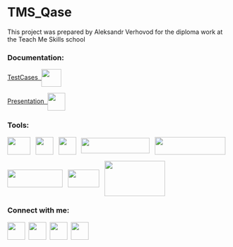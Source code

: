 # TMS_Qase
This project was prepared by Aleksandr Verhovod for the diploma work at the Teach Me Skills school


###  Documentation:
<p align="left">
<a href="https://docs.google.com/spreadsheets/d/1laR8khCojCGP1YQGUdpKQm-vi4-wC-PqyEWmN-kjCd8/edit?usp=sharing" target="blank">TestCases &nbsp;<img align="center" src="https://www.pngmart.com/files/8/Checklist-PNG-Photo.png" height="40" width="45" /></a> &nbsp;  

<a href="https://www.canva.com/design/DAFPBSjm5mM/DfeDQdkh_V14rO5ySyY8mA/view?utm_content=DAFPBSjm5mM&utm_campaign=designshare&utm_medium=link2&utm_source=sharebutton" target="blank">Presentation &nbsp;<img align="center" src="https://eus-www.sway-cdn.com/s/ucxs4mdOxMlz9Jlc/images/ZY4Gj-4Y2e9Pgw?quality=1848&allowAnimation=true" height="40" width="40" /></a> &nbsp;   
 
</p>


###  Tools:
<p align="left">
<a target="blank"><img align="center" src="https://internship.technovalley.co.in/java/images/Java.png" height="40" width="52" /></a> &nbsp;  
<a target="blank"><img align="center" src="https://blog.jetbrains.com/wp-content/uploads/2019/08/logo.png" height="40" width="40" /></a> &nbsp;   
<a target="blank"><img align="center" src="https://upload.wikimedia.org/wikipedia/commons/d/d5/Selenium_Logo.png" height="40" width="40" /></a> &nbsp;
<a target="blank"><img align="center" src="https://www.pinclipart.com/picdir/big/315-3152417_testng-is-also-for-the-java-programming-language.png" height="35" width="155" /></a> &nbsp;
<a target="blank"><img align="center" src="https://cdn-images-1.medium.com/fit/t/1600/480/1*0cT0thipKJ1obKHbBkmfRg.png" height="40" width="160" /></a> 

  <a target="blank"><img align="center" src="https://blog.idrsolutions.com/wp-content/uploads/2018/05/jenkins-logo.png" height="40" width="125" /></a>  &nbsp;
<a target="blank"><img align="center" src="https://i.ytimg.com/vi/8nAgzJea1L8/maxresdefault.jpg" height="40" width="71" /></a>  &nbsp;
<a target="blank"><img align="center" src="https://bellatrix.solutions/content/uploads/Allure_logo.png" height="80" width="137" /></a>  
</p>



### Connect with me:
<p align="left">
<a href="https://verhovodaleksandr.wixsite.com/main" target="blank"><img align="center" src="https://www.clipartmax.com/png/full/171-1714934_globe-blue-blue-web-icon-png.png" height="40" width="40" /></a>&nbsp;
<a href="https://t.me/MrAlexandr_V" target="blank"><img align="center" src="https://raw.githubusercontent.com/daniilshat/daniilshat/2d7eafe5250314b3d422c86b35de062e0f1f5178/icons/Telegram.svg"  height="40" width="40" /></a>&nbsp;
<a href="https://join.skype.com/invite/lRtgPnSkXOPz" target="blank"><img align="center" src="https://i.pinimg.com/originals/12/ef/48/12ef48f4f80af98b24d531b99c369039.png"  height="40" width="40" /></a>&nbsp;
<a href="https://www.linkedin.com/in/aleksandr-verhovod/" target="blank"><img align="center" src="https://www.clipartmax.com/png/full/141-1418548_linkedin-%C3%ADcones-linkedin-png.png" height="40" width="40" /></a>

</p>
